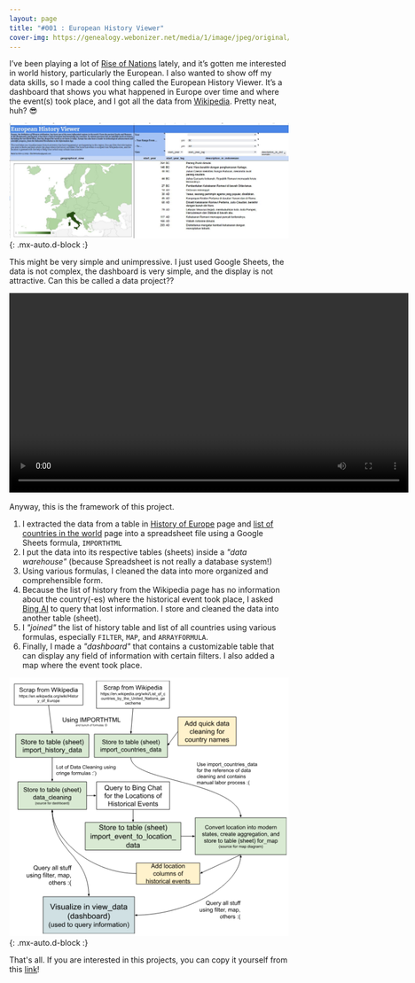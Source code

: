 ```yaml
---
layout: page
title: "#001 : European History Viewer"
cover-img: https://genealogy.webonizer.net/media/1/image/jpeg/original/17_europe_13th_century.jpg
---
```


I’ve been playing a lot of [Rise of Nations](https://en.wikipedia.org/wiki/Rise_of_Nations) lately, and it’s gotten me interested in world history, particularly the European. I also wanted to show off my data skills, so I made a cool thing called the European History Viewer. It’s a dashboard that shows you what happened in Europe over time and where the event(s) took place, and I got all the data from [Wikipedia](https://en.wikipedia.org/wiki/History_of_Europe). Pretty neat, huh? 😎

![European History Viewer](/assets/img/project-001/GAjB3zba0AA8Yns.jpeg){: .mx-auto.d-block :}

This might be very simple and unimpressive. I just used Google Sheets, the data is not complex, the dashboard is very simple, and the display is not attractive. Can this be called a data project?? 

<video width="720" controls>
  <source src="/assets/img/project-001/european_viewer_demo.mp4" type="video/mp4">
</video>

Anyway, this is the framework of this project.
1. I extracted the data from a table in [History of Europe](https://en.wikipedia.org/wiki/History_of_Europe) page and [list of countries in the world](https://en.wikipedia.org/wiki/List_of_countries_by_the_United_Nations_geoscheme) page into a spreadsheet file using a Google Sheets formula, ```IMPORTHTML```
2. I put the data into its respective tables (sheets) inside a _"data warehouse"_ (because Spreadsheet is not really a database system!)
3. Using various formulas, I cleaned the data into more organized and comprehensible form. 
4. Because the list of history from the Wikipedia page has no information about the country(-es) where the historical event took place, I asked [Bing AI](https://www.bing.com/search?q=Bing+AI&showconv=1) to query that lost information. I store and cleaned the data into another table (sheet).
5. I _"joined"_ the list of history table and list of all countries using various formulas, especially ```FILTER```, ```MAP```, and ```ARRAYFORMULA```.
6. Finally, I made a _"dashboard"_ that contains a customizable table that can display any field of information with certain filters. I also added a map where the event took place.

![Framework of European History Viewer](/assets/img/project-001/GAjIEvMbYAA1T-e.png){: .mx-auto.d-block :}

That's all. If you are interested in this projects, you can copy it yourself from this [link](https://docs.google.com/spreadsheets/d/1c-iEcDJ1wJx8r8iwB6Y5f1HlQxAMoDByfCBmP8s4nE0/copy?usp=sharing)! 
